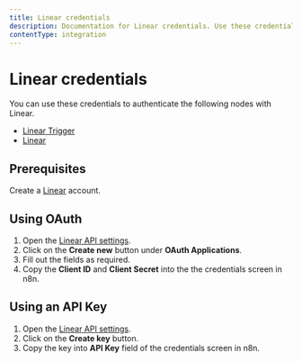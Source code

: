 ```yaml
---
title: Linear credentials
description: Documentation for Linear credentials. Use these credentials to authenticate Linear in n8n, a workflow automation platform.
contentType: integration
---
```


# Linear credentials

You can use these credentials to authenticate the following nodes with Linear.

* [Linear Trigger](/integrations/builtin/trigger-nodes/n8n-nodes-base.lineartrigger/)
* [Linear](/integrations/builtin/app-nodes/n8n-nodes-base.linear/)

## Prerequisites

Create a [Linear](https://linear.app/) account.

## Using OAuth
1. Open the [Linear API settings](https://linear.app/settings/api).
2. Click on the **Create new** button under **OAuth Applications**.
3. Fill out the fields as required.
4. Copy the **Client ID** and **Client Secret** into the the credentials screen in n8n. 
 
## Using an API Key

1. Open the [Linear API settings](https://linear.app/settings/api).
2. Click on the **Create key** button.
3. Copy the key into **API Key** field of the credentials screen in n8n.

